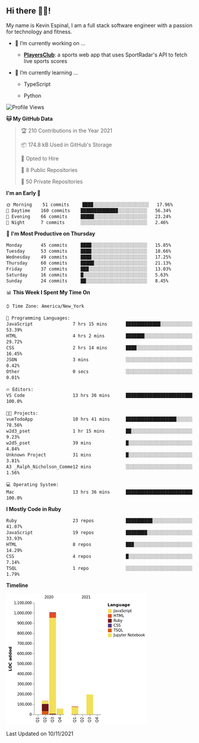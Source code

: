 ## Hi there 👋🏽!

My name is Kevin Espinal, I am a full stack software engineer with a passion for technology and fitness.

- 🔭 I’m currently working on ...

     - **[PlayersClub](https://playersclub.herokuapp.com/#/)**: a sports web app that uses SportRadar's API to fetch live sports scores

- 🌱 I’m currently learning ...

     - TypeScript
     
     - Python
     
<!--START_SECTION:waka-->
![Profile Views](http://img.shields.io/badge/Profile%20Views-0-blue)

**🐱 My GitHub Data** 

> 🏆 210 Contributions in the Year 2021
 > 
> 📦 174.8 kB Used in GitHub's Storage 
 > 
> 💼 Opted to Hire
 > 
> 📜 8 Public Repositories 
 > 
> 🔑 50 Private Repositories  
 > 
**I'm an Early 🐤** 

```text
🌞 Morning    51 commits     ████░░░░░░░░░░░░░░░░░░░░░   17.96% 
🌆 Daytime    160 commits    ██████████████░░░░░░░░░░░   56.34% 
🌃 Evening    66 commits     █████░░░░░░░░░░░░░░░░░░░░   23.24% 
🌙 Night      7 commits      ░░░░░░░░░░░░░░░░░░░░░░░░░   2.46%

```
📅 **I'm Most Productive on Thursday** 

```text
Monday       45 commits     ████░░░░░░░░░░░░░░░░░░░░░   15.85% 
Tuesday      53 commits     ████░░░░░░░░░░░░░░░░░░░░░   18.66% 
Wednesday    49 commits     ████░░░░░░░░░░░░░░░░░░░░░   17.25% 
Thursday     60 commits     █████░░░░░░░░░░░░░░░░░░░░   21.13% 
Friday       37 commits     ███░░░░░░░░░░░░░░░░░░░░░░   13.03% 
Saturday     16 commits     █░░░░░░░░░░░░░░░░░░░░░░░░   5.63% 
Sunday       24 commits     ██░░░░░░░░░░░░░░░░░░░░░░░   8.45%

```


📊 **This Week I Spent My Time On** 

```text
⌚︎ Time Zone: America/New_York

💬 Programming Languages: 
JavaScript               7 hrs 15 mins       █████████████░░░░░░░░░░░░   53.39% 
HTML                     4 hrs 2 mins        ███████░░░░░░░░░░░░░░░░░░   29.72% 
CSS                      2 hrs 14 mins       ████░░░░░░░░░░░░░░░░░░░░░   16.45% 
JSON                     3 mins              ░░░░░░░░░░░░░░░░░░░░░░░░░   0.42% 
Other                    0 secs              ░░░░░░░░░░░░░░░░░░░░░░░░░   0.01%

🔥 Editors: 
VS Code                  13 hrs 36 mins      █████████████████████████   100.0%

🐱‍💻 Projects: 
vueTodoApp               10 hrs 41 mins      ███████████████████░░░░░░   78.56% 
w2d3_pset                1 hr 15 mins        ██░░░░░░░░░░░░░░░░░░░░░░░   9.23% 
w2d5_pset                39 mins             █░░░░░░░░░░░░░░░░░░░░░░░░   4.84% 
Unknown Project          31 mins             █░░░░░░░░░░░░░░░░░░░░░░░░   3.81% 
A3 _Ralph_Nicholson_Comme12 mins             ░░░░░░░░░░░░░░░░░░░░░░░░░   1.56%

💻 Operating System: 
Mac                      13 hrs 36 mins      █████████████████████████   100.0%

```

**I Mostly Code in Ruby** 

```text
Ruby                     23 repos            ██████████░░░░░░░░░░░░░░░   41.07% 
JavaScript               19 repos            ████████░░░░░░░░░░░░░░░░░   33.93% 
HTML                     8 repos             ███░░░░░░░░░░░░░░░░░░░░░░   14.29% 
CSS                      4 repos             █░░░░░░░░░░░░░░░░░░░░░░░░   7.14% 
TSQL                     1 repo              ░░░░░░░░░░░░░░░░░░░░░░░░░   1.79%

```


**Timeline**

![Chart not found](https://raw.githubusercontent.com/espinalk212/espinalk212/main/charts/bar_graph.png) 


 Last Updated on 10/11/2021
<!--END_SECTION:waka-->


<!--
**espinalk212/espinalk212** is a ✨ _special_ ✨ repository because its `README.md` (this file) appears on your GitHub profile.

Here are some ideas to get you started:

- 🔭 I’m currently working on ...
- 🌱 I’m currently learning ...
- 👯 I’m looking to collaborate on ...
- 🤔 I’m looking for help with ...
- 💬 Ask me about ...
- 📫 How to reach me: ...
- 😄 Pronouns: ...
- ⚡ Fun fact: ...
-->
